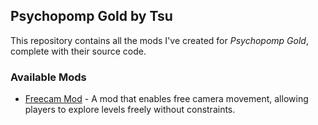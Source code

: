 ## Psychopomp Gold by Tsu

This repository contains all the mods I've created for *Psychopomp Gold*, complete with their source code.

### Available Mods

- [Freecam Mod](https://github.com/trevorftp/Psychopomp/tree/main/Freecam) - A mod that enables free camera movement, allowing players to explore levels freely without constraints.
